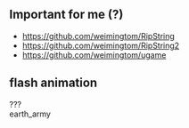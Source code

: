 ## Important for me (?)  
* https://github.com/weimingtom/RipString  
* https://github.com/weimingtom/RipString2  
* https://github.com/weimingtom/ugame  

## flash animation    
???  
earth_army  
